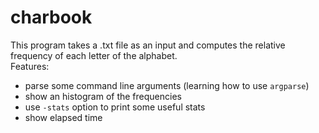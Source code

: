 # charbook

This program takes a .txt file as an input and computes the relative frequency of each letter of the alphabet.<br>
Features:
- parse some command line arguments (learning how to use `argparse`)
- show an histogram of the frequencies
- use `-stats` option to print some useful stats
- show elapsed time
